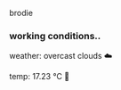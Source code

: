 brodie

<!--weather_start-->
### working conditions..

weather: overcast clouds ☁️

temp: 17.23 °C 👕

<!--weather_end-->
